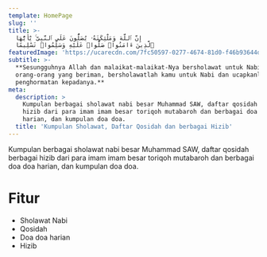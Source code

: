```yaml
---
template: HomePage
slug: ''
title: >-
  إِنَّ ٱللَّهَ وَمَلَٰٓئِكَتَهُۥ يُصَلُّونَ عَلَى ٱلنَّبِىِّ ۚ يَٰٓأَيُّهَا
  ٱلَّذِينَ ءَامَنُوا۟ صَلُّوا۟ عَلَيْهِ وَسَلِّمُوا۟ تَسْلِيمًا 
featuredImage: 'https://ucarecdn.com/7fc50597-0277-4674-81d0-f46b93644dc1/'
subtitle: >-
  **Sesungguhnya Allah dan malaikat-malaikat-Nya bersholawat untuk Nabi. Hai
  orang-orang yang beriman, bersholawatlah kamu untuk Nabi dan ucapkanlah salam
  penghormatan kepadanya.**
meta:
  description: >
    Kumpulan berbagai sholawat nabi besar Muhammad SAW, daftar qosidah berbagai
    hizib dari para imam imam besar toriqoh mutabaroh dan berbagai doa doa
    harian, dan kumpulan doa doa.
  title: 'Kumpulan Sholawat, Daftar Qosidah dan berbagai Hizib'
---
```

Kumpulan berbagai sholawat nabi besar Muhammad SAW, daftar qosidah berbagai hizib dari para imam imam besar toriqoh mutabaroh dan berbagai doa doa harian, dan kumpulan doa doa.

# Fitur

* Sholawat Nabi
* Qosidah
* Doa doa harian
* Hizib

